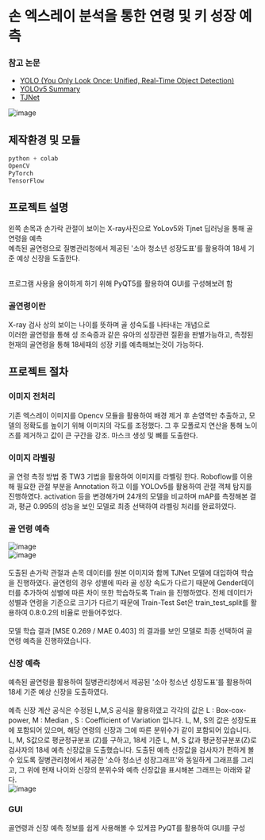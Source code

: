 # 손 엑스레이 분석을 통한 연령 및 키 성장 예측

### 참고 논문
* [YOLO (You Only Look Once: Unified, Real-Time Object Detection)](https://github.com/semi0612/CNN_paper/blob/master/Reading/YOLO.md)
* [YOLOv5 Summary](https://github.com/semi0612/study/blob/main/project/3%EC%B0%A8/YOLOv5%20summary.md)
* [TJNet](https://github.com/semi0612/paper/blob/master/Reading/TJNet.md)

![image](https://user-images.githubusercontent.com/51469989/220557718-df7d92e2-1b27-40ee-b794-9dbe6c07e3e4.png)

## 제작환경 및 모듈
```python
python + colab
OpenCV
PyTorch
TensorFlow
```

## 프로젝트 설명
왼쪽 손목과 손가락 관절이 보이는 X-ray사진으로 YoLov5와 Tjnet 딥러닝을 통해 골연령을 예측<br>
예측된 골연령으로 질병관리청에서 제공된 '소아 청소년 성장도표'를 활용하여 18세 기준 예상 신장을 도출한다.<br><br>

프로그램 사용을 용이하게 하기 위해 PyQT5를 활용하여 GUI를 구성해보려 함

### 골연령이란
X-ray 검사 상의 보이는 나이를 뜻하며 골 성숙도를 나타내는 개념으로<br>
이러한 골연령을 통해 성 조숙증과 같은 유아의 성장관련 질환을 판별가능하고, 측정된 현재의 골연령을 통해 18세때의 성장 키를 예측해보는것이 가능하다.<br>


## 프로젝트 절차
### 이미지 전처리
기존 엑스레이 이미지를 Opencv 모듈을 활용하여 배경 제거 후 손영역만 추출하고, 모델의 정확도를 높이기 위해 이미지의 각도를 조정했다. 그 후 모폴로지 연산을 통해 노이즈를 제거하고 값이 큰 구간을 강조. 마스크 생성 및 뼈를 도출한다.

### 이미지 라벨링
골 연령 측정 방법 중 TW3 기법을 활용하여 이미지를 라벨링 한다. Roboflow를 이용해 필요한 관절 부분을 Annotation 하고 이를 YOLOv5를 활용하여 관절 객체 탐지를 진행하였다. activation 등을 변경해가며 24개의 모델을 비교하며 mAP를 측정해본 결과, 평균 0.995의 성능을 보인 모델로 최종 선택하여 라벨링 처리를 완료하였다.

### 골 연령 예측
![image](https://user-images.githubusercontent.com/51469989/220562764-ee4e1aa9-0e77-41e8-953a-70e50fa9fc8d.png)<br>
![image](https://user-images.githubusercontent.com/51469989/220562823-37c1bbda-8b9f-420b-9983-302f8f680f9f.png)<br>
<br>
도출된 손가락 관절과 손목 데이터를 원본 이미지와 함께 TJNet 모델에 대입하여 학습을 진행하였다. 골연령의 경우 성별에 따라 골 성장 속도가 다르기 때문에 Gender데이터를 추가하여 성별에 따른 차이 또한 학습하도록 Train 을 진행하였다. 전체 데이터가 성별과 연령을 기준으로 크기가 다르기 때문에 Train-Test Set은 train_test_split를 활용하여 0.8:0.2의 비율로 만들어주었다.
<br><br>
모델 학습 결과 [MSE 0.269 / MAE 0.403] 의 결과를 보인 모델로 최종 선택하여 골 연령 예측을 진행하였습니다.

### 신장 예측
예측된 골연령을 활용하여 질병관리청에서 제공된 '소아 청소년 성장도표'를 활용하여 18세 기준 예상 신장을 도출하였다. <br><br>
예측 신장 계산 공식은 수정된 L,M,S 공식을 활용하였고 각각의 값은 L : Box-cox-power, M : Median , S : Coefficient of Variation 입니다. L, M, S의 값은 성장도표에 포함되어 있으며, 해당 연령의 신장과 그에 따른 분위수가 같이 포함되어 있습니다. L, M, S값으로 평균정규분포 (Z)를 구하고, 18세 기준 L, M, S 값과 평균정규분포(Z)로 검사자의 18세 예측 신장값을 도출했습니다. 도출된 예측 신장값을 검사자가 편하게 볼 수 있도록 질병관리청에서 제공한 '소아 청소년 성장그래프'와 동일하게 그래프를 그리고, 그 위에 현재 나이와 신장의 분위수와 예측 신장값을 표시해본 그래프는 아래와 같다.<br>
![image](https://user-images.githubusercontent.com/51469989/220564580-3fe40f7d-b8dc-4915-b2bb-8338c31df5a2.png)<br>

### GUI
골연령과 신장 예측 정보를 쉽게 사용해볼 수 있게끔 PyQT를 활용하여 GUI를 구성

